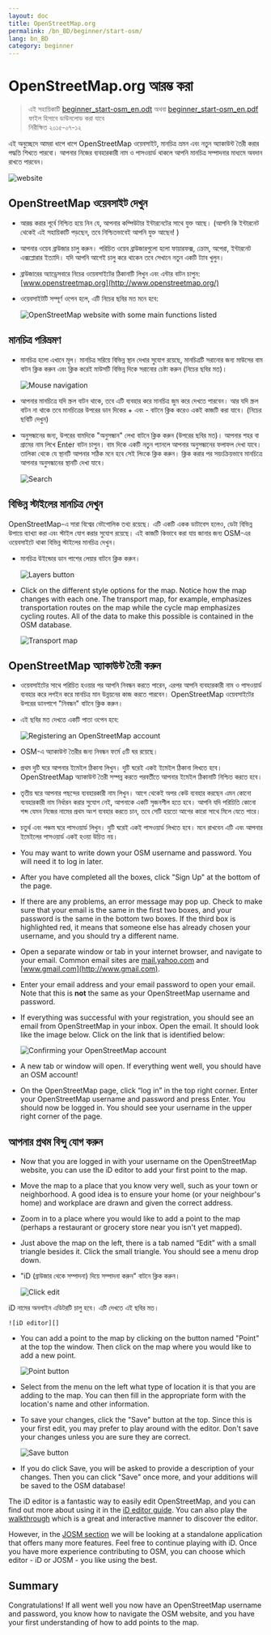 ```yaml
---
layout: doc
title: OpenStreetMap.org
permalink: /bn_BD/beginner/start-osm/
lang: bn_BD
category: beginner
---
```


OpenStreetMap.org আরম্ভ করা
====================================

> এই সহায়িকাটি [beginner_start-osm_en.odt](/files/beginner_start-osm_en.odt) অথবা [beginner_start-osm_en.pdf](/files/beginner_start-osm_en.pdf) ফাইল হিসাবে ডাউনলোড করা যাবে  
>নিরীক্ষিত ২০১৫-০৭-১২  

এই অনুচ্ছেদে আমরা ধাপে ধাপে OpenStreetMap ওয়েবসাইট, মানচিত্র ভ্রমন এবং নতুন অ্যাকাউন্ট তৈরী করার পদ্ধতি শিখতে পারবো। আপনার নিজের ব্যবহারকারী নাম ও পাসওয়ার্ড থাকলে আপনি মানচিত্র সম্পাদনার মাধ্যমে অবদান রাখতে পারবেন।

![website][]

OpenStreetMap ওয়েবসাইট দেখুন
-------------------------------

- আরম্ভ করার পূর্বে নিশ্চিত হয়ে নিন যে, আপনার কম্পিউটার ইন্টারনেটের সাথে যুক্ত আছে। (আপনি কি ইন্টারনেট থেকেই এই সহায়িকাটি পড়ছেন, তবে নিশ্চিতভাবেই আপনি যুক্ত আছেন! )
- আপনার ওয়েব ব্রাউজার চালু করুন। পরিচিত ওয়েব ব্রাউজারগুলো হলো ফায়ারফক্স, ক্রোম, অপেরা, ইন্টারনেট এক্সপ্লোরার ইত্যাদি। যদি আপনি আগেই চালু করে থাকেন তবে সেখানে নতুন একটি ট্যাব খুলুন।
- ব্রাউজারের অ্যাড্রেসবারে নিচের ওয়েবসাইটের ঠিকানাটি লিখুন এবং এন্টার বাটন চাপুন:
    [www.openstreetmap.org](http://www.openstreetmap.org/)
- ওয়েবসাইটটি সম্পূর্ণ ওপেন হলে, এটি নিচের ছবির মত মনে হবে:

    ![OpenStreetMap website with some main functions listed][]

মানচিত্র পরিভ্রমণ
----------------

- মানচিত্র হলো এখানে মূল। মানচিত্র সরিয়ে বিভিন্ন স্থান দেখার সুযোগ রয়েছে, মানচিত্রটি সরানোর জন্য মাউসের বাম বাটন ক্লিক করুন এবং ক্লিক করেই মাউসটি বিভিন্ন দিকে সরানোর চেষ্টা করুন (নিচের ছবির মত)।

    ![Mouse navigation][]

- আপনার মানচিত্রে যদি স্ক্রল বাটন থাকে, তবে এটি ব্যবহার করে মানচিত্র জুম করে দেখতে পারবেন। আর যদি স্ক্রল বাটন না থাকে তবে মানচিত্রের উপরের ডান দিকের + এবং - বাটনে ক্লিক করেও একই কাজটি করা যাবে। (নিচের ছবিটি দেখুন)
-   অনুসন্ধানের জন্য, উপরের বামদিকে "অনুসন্ধান" লেখা বাটনে ক্লিক করুন (উপরের ছবির মত)। আপনার শহর বা গ্রামের নাম লিখে Enter বাটন চাপুন। বাম দিকে একটি নতুন প্যানলে আপনার অনুসন্ধানের ফলাফল দেখা যাবে। তালিকা থেকে যে স্থানটি আপনার সঠিক মনে হবে সেই লিংকে ক্লিক করুন। ক্লিক করার পর সয়ংক্রিয়ভাবে মানচিত্রে আপনার অনুসন্ধানের স্থানটি দেখা যাবে।

    ![Search][]
   

বিভিন্ন স্টাইলের মানচিত্র দেখুন
------------------------

OpenStreetMap-এ সারা বিশ্বের ভৌগোলিক তথ্য রয়েছে। এটি একটি একক ডাটাবেস হলেও, ডেটা বিভিন্ন উপায়ে ব্যাখ্যা করা এবং স্টাইল যোগ করার সুযোগ রয়েছে। এই কাজটি কিভাবে করা যায় জানার জন্য OSM-এর ওয়েবসাইটে থাকা বিভিন্ন স্টাইলের মানচিত্র দেখুন।

-   মানচিত্র উইন্ডোর ডান পাশের লেয়ার বাটনে ক্লিক করুন।

    ![Layers button][]

-   Click on the different style options for the map. Notice how the map changes with each one. The transport map, for example, emphasizes transportation routes on the map while the cycle map emphasizes cycling routes. All of the data to make this possible is contained in the OSM database.

    ![Transport map][]

OpenStreetMap অ্যাকাউন্ট তৈরী করুন
-------------------------------

-  ওয়েবসাইটের সাথে পরিচিত হওয়ার পর আপনি নিবন্ধন করতে পারেন, এরপর আপনি ব্যবহারকারী নাম ও পাসওয়ার্ড ব্যবহার করে লগইন করে মানচিত্র মান উন্নয়নের কাজ করতে পারবেন।
OpenStreetMap ওয়েবসাইটের উপরের ডানপাশে "নিবন্ধন" বাটনে ক্লিক করুন।
-   এই ছবির মত দেখতে একটি পাতা ওপেন হবে:

    ![Registering an OpenStreetMap account][]

- OSM-এ অ্যাকাউন্ট তৈরীর জন্য নিবন্ধন ফর্মে ৫টি ঘর রয়েছে।
-  প্রথম দুটি ঘরে আপনার ইমেইল ঠিকানা লিখুন। দুটি ঘরেই একই ইমেইল ঠিকানা লিখতে হবে। OpenStreetMap অ্যাকাউন্ট তৈরী সম্পন্ন করতে পরবর্তীতে আপনার ইমেইল ঠিকানাটি নিশ্চিত করতে হবে।
-  তৃতীয় ঘরে আপনার পছন্দের ব্যবহারকারী নাম লিখুন। আগে থেকেই অপর কেউ ব্যবহার করছেন এমন কোনো ব্যবহারকারী নাম নির্ধারন করার সুযোগ নেই, আপনাকে একটি সৃজনশীল হতে হবে। আপনি যদি পরিচিতি কোনো শব্দ যেমন নিজের নামের প্রথম অংশ ব্যবহার করতে চান, তবে সেটি হয়তো আগের কারো সাথে মিলে যেতে পারে।
-  চতুর্থ এবং পঞ্চম ঘরে পাসওয়ার্ড লিখুন। দুটি ঘরেই একই পাসওয়ার্ড লিখতে হবে। মনে রাখবেন এটি এবং আপনার ইমেইলের পাসওয়ার্ড একই হওয়া উচিত নয়।
-   You may want to write down your OSM username and password. You will need it to log in later.
-   After you have completed all the boxes, click "Sign Up" at the bottom of the page.
-   If there are any problems, an error message may pop up. Check to make sure that your email is the same in the first two boxes, and your password is the same in the bottom two boxes. If the third box is highlighted red, it means that someone else has already chosen your username, and you should try a different name.
-   Open a separate window or tab in your internet browser, and navigate to your email.  Common email sites are [mail.yahoo.com](http://mail.yahoo.com) and [www.gmail.com](http://www.gmail.com).
-   Enter your email address and your email password to open your email.  Note that this is __not__ the same as your OpenStreetMap username and password.
-   If everything was successful with your registration, you should see an email from OpenStreetMap in your inbox. Open the email. It should look like the image below. Click on the link that is identified below:

    ![Confirming your OpenStreetMap account][]

-   A new tab or window will open. If everything went well, you should have an OSM account!
-   On the OpenStreetMap page, click “log in” in the top right corner.  Enter your OpenStreetMap username and password and press Enter. You should now be logged in. You should see your username in the upper right corner of the page.

আপনার প্রথম বিন্দু যোগ করুন
------------------------

-   Now that you are logged in with your username on the OpenStreetMap website, you can use the iD editor to add your first point to the map.
-   Move the map to a place that you know very well, such as your town or neighborhood. A good idea is to ensure your home (or your neighbour's home) and workplace are drawn and given the correct address. 
-   Zoom in to a place where you would like to add a point to the map (perhaps a restaurant or grocery store near you isn't yet mapped).
-   Just above the map on the left, there is a tab named “Edit” with a small triangle besides it. Click the small triangle. You should see a menu drop down.
-  "iD (ব্রাউজার থেকে সম্পাদনা) দিয়ে সম্পাদনা করুন" বাটনে ক্লিক করুন।

    ![Click edit][]

iD নামের অনলাইন এডিটরটি চালু হবে। এটি দেখতে এই ছবির মত।

    ![iD editor][]

-   You can add a point to the map by clicking on the button named "Point" at the top the window. Then click on the map where you would like to add a new point.

    ![Point button][]    

-   Select from the menu on the left what type of location it is that you are adding to the map. You can then fill in the appropriate form with the location's name and other information.
-   To save your changes, click the "Save" button at the top. Since this is your first edit, you may prefer to play around with the editor. Don't save your changes unless you are sure they are correct.

    ![Save button][]    

-   If you do click Save, you will be asked to provide a description of your changes.  Then you can click "Save" once more, and your additions will be saved to the OSM database!


The iD editor is a fantastic way to easily edit OpenStreetMap, and you can find out more about using it in the [iD editor guide](/en/beginner/id-editor/).  You can also play the [walkthrough](http://www.openstreetmap.org/edit?editor=id#walkthrough=true) which is a great and interactive manner to discover the editor.

However, in the [JOSM section](/en/josm/) we will be looking at a standalone application that offers many more features.  Feel free to continue playing with iD. Once you have more experience contributing to OSM, you can choose which editor - iD or JOSM - you like using the best.

Summary
-------

Congratulations! If all went well you now have an OpenStreetMap username and password, you know how to navigate the OSM website, and you have your first understanding of how to add points to the map.



[website]: /images/beginner/start-osm_website.png
[OpenStreetMap website with some main functions listed]: /images/beginner/osm-website-main-functions.png
[Mouse navigation]: /images/beginner/mouse-navigation.png
[Search]: /images/beginner/search.png
[Layers button]: /images/beginner/layers.png
[Transport map]: /images/beginner/transport-map.png
[Registering an OpenStreetMap account]: /images/beginner/registering-account.png
[Confirming your OpenStreetMap account]: /images/beginner/confirming-account.png
[Click edit]: /images/beginner/click-edit.png
[iD editor]: /images/beginner/id-editor.png
[Point button]: /images/beginner/point-button.png
[Save button]: /images/beginner/save-button.png